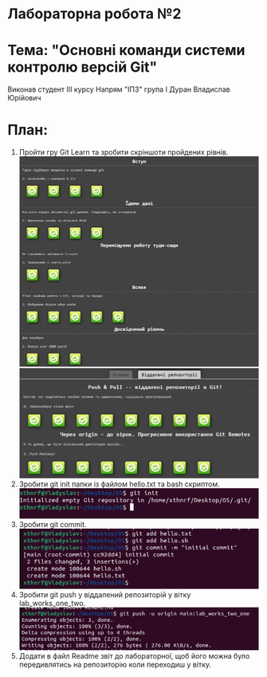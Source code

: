 # Лабораторна робота №2

# Тема: "Основні команди системи контролю версій Git"

Виконав студент ІІІ курсу
Напрям "ІПЗ" група І
Дуран Владислав Юрійович

# План:
1) Пройти гру Git Learn та зробити скріншоти пройдених рівнів.
    ![image1](./images/git_basic.jpg)
    ![image2](./images/git_remote.jpg)
2) Зробити git init папки із файлом  hello.txt та bash скриптом.
    ![image3](./images/git_init.png)
3) Зробити git commit.
    ![image4](./images/git_commit.png)
4) Зробити git push у віддалений репозиторій у вітку lab_works_one_two.
    ![image5](./images/git_push.png)
5) Додати в файл Readme звіт до лабораторної, щоб його можна було передивлятись на репозиторію коли переходиш у вітку.